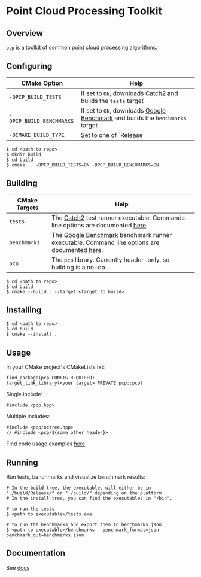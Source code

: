 # Point Cloud Processing Toolkit

## Overview

`pcp` is a toolkit of common point cloud processing algorithms.

## Configuring

| CMake Option | Help |
| --- | --- |
| `-DPCP_BUILD_TESTS` | If set to `ON`, downloads [Catch2](https://github.com/catchorg/Catch2) and builds the `tests` target |
| `-DPCP_BUILD_BENCHMARKS` | If set to `ON`, downloads [Google Benchmark](https://github.com/google/benchmark) and builds the `benchmarks` target |
| `-DCMAKE_BUILD_TYPE` | Set to one of `Release|Debug|RelWithDebInfo`. If you are using a Visual Studio [generator](https://cmake.org/cmake/help/latest/manual/cmake-generators.7.html), all configuration types are included. See the [docs](https://cmake.org/cmake/help/latest/variable/CMAKE_BUILD_TYPE.html). |  
  
```
$ cd <path to repo>
$ mkdir build
$ cd build
$ cmake .. -DPCP_BUILD_TESTS=ON -DPCP_BUILD_BENCHMARKS=ON
```

## Building

| CMake Targets | Help |
| --- | --- |
| `tests` | The [Catch2](https://github.com/catchorg/Catch2) test runner executable. Commands line options are documented [here](https://github.com/catchorg/Catch2/blob/devel/docs/command-line.md#top). |
| `benchmarks` | The [Google Benchmark](https://github.com/google/benchmark) benchmark runner executable. Command line options are documented [here](https://github.com/google/benchmark#command-line). |
| `pcp` | The `pcp` library. Currently header-only, so building is a no-op. |

```
$ cd <path to repo>
$ cd build
$ cmake --build . --target <target to build>
```

## Installing
```
$ cd <path to repo>
$ cd build
$ cmake --install .
```

## Usage
In your CMake project's CMakeLists.txt:
```
find_package(pcp CONFIG REQUIRED)
target_link_library(<your target> PRIVATE pcp::pcp)
```

Single include:
```
#include <pcp.hpp>
```

Multiple includes:
```
#include <pcp/octree.hpp>
// #include <pcp/${some_other_header}>
```

Find code usage examples [here](./test/)

## Running
Run tests, benchmarks and visualize benchmark results:
```
# In the build tree, the executables will either be in "./build/Release/" or "./build/" depending on the platform.
# In the install tree, you can find the executables in "/bin".

# to run the tests
$ <path to executable>/tests.exe

# to run the benchmarks and export them to benchmarks.json
$ <path to executable>/benchmarks --benchmark_format=json --benchmark_out=benchmarks.json
```

## Documentation

See [docs](./doc/)
